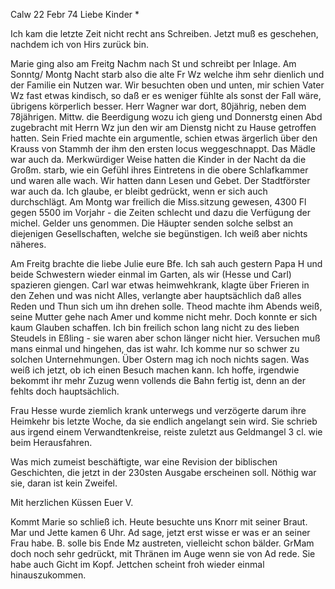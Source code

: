  Calw 22 Febr 74
Liebe Kinder <Fried>*

Ich kam die letzte Zeit nicht recht ans Schreiben. Jetzt muß es geschehen, nachdem ich von Hirs zurück bin.

Marie ging also am Freitg Nachm nach St und schreibt per Inlage. Am Sonntg/ Montg Nacht starb also die alte Fr Wz welche ihm sehr dienlich und der Familie ein Nutzen war. Wir besuchten oben und unten, mir schien Vater Wz fast etwas kindisch, so daß er es weniger fühlte als sonst der Fall wäre, übrigens körperlich besser. Herr Wagner war dort, 80jährig, neben dem 78jährigen. Mittw. die Beerdigung wozu ich gieng und Donnerstg einen Abd zugebracht mit Herrn Wz jun den wir am Dienstg nicht zu Hause getroffen hatten. Sein Fried machte ein argumentle, schien etwas ärgerlich über den Krauss von Stammh der ihm den ersten locus weggeschnappt. Das Mädle war auch da. Merkwürdiger Weise hatten die Kinder in der Nacht da die Großm. starb, wie ein Gefühl ihres Eintretens in die obere Schlafkammer und waren alle wach. Wir hatten dann Lesen und Gebet. Der Stadtförster war auch da. Ich glaube, er bleibt gedrückt, wenn er sich auch durchschlägt. 
Am Montg war freilich die Miss.sitzung gewesen, 4300 Fl gegen 5500 im Vorjahr - die Zeiten schlecht und dazu die Verfügung der michel. Gelder uns genommen. Die Häupter senden solche selbst an diejenigen Gesellschaften, welche sie begünstigen. Ich weiß aber nichts näheres.

Am Freitg brachte die liebe Julie eure Bfe. Ich sah auch gestern Papa H und beide Schwestern wieder einmal im Garten, als wir (Hesse und Carl) spazieren giengen. Carl war etwas heimwehkrank, klagte über Frieren in den Zehen und was nicht Alles, verlangte aber hauptsächlich daß alles Reden und Thun sich um ihn drehen solle. Theod machte ihm Abends weiß, seine Mutter gehe nach Amer und komme nicht mehr. Doch konnte er sich kaum Glauben schaffen. 
Ich bin freilich schon lang nicht zu des lieben Steudels in Eßling - sie waren aber schon länger nicht hier. Versuchen muß mans einmal und hingehen, das ist wahr. Ich komme nur so schwer zu solchen Unternehmungen. 
Über Ostern mag ich noch nichts sagen. Was weiß ich jetzt, ob ich einen Besuch machen kann. Ich hoffe, irgendwie bekommt ihr mehr Zuzug wenn vollends die Bahn fertig ist, denn an der fehlts doch hauptsächlich.

Frau Hesse wurde ziemlich krank unterwegs und verzögerte darum ihre Heimkehr bis letzte Woche, da sie endlich angelangt sein wird. Sie schrieb aus irgend einem Verwandtenkreise, reiste zuletzt aus Geldmangel 3 cl. wie beim Herausfahren.

Was mich zumeist beschäftigte, war eine Revision der biblischen Geschichten, die jetzt in der 230sten Ausgabe erscheinen soll. Nöthig war sie, daran ist kein Zweifel.

 Mit herzlichen Küssen
 Euer V.

Kommt Marie so schließ ich. Heute besuchte uns Knorr mit seiner Braut. 
Mar und Jette kamen 6 Uhr. Ad sage, jetzt erst wisse er was er an seiner Frau habe. B. solle bis Ende Mz austreten, vielleicht schon bälder. GrMam doch noch sehr gedrückt, mit Thränen im Auge wenn sie von Ad rede. Sie habe auch Gicht im Kopf. Jettchen scheint froh wieder einmal hinauszukommen. 